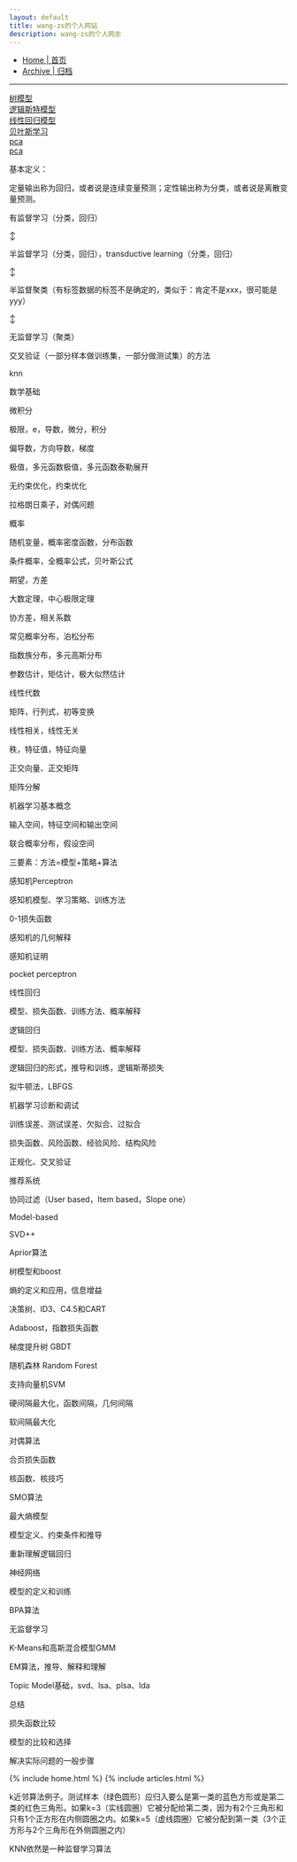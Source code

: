 ```yaml
---
layout: default
title: wang-zs的个人网站
description: wang-zs的个人网志
---
```

<!-- Nav tabs -->
<ul class="nav nav-pills nav-justifiedx">
    <li class="active"><a href="index.md">Home | 首页</a></li>
    <li class=""><a href="/wang-zs-space/archive.html">Archive | 归档</a></li>
</ul>
<hr>
<a href="/ml/tree/index.html">树模型</a>
<br>
<a href="/ml/logister/index.html">逻辑斯特模型</a>
<br>
<a href="/ml/liblinear/index.html">线性回归模型</a>
<br>
<a href="/ml/bayes/index.html">贝叶斯学习</a>
<br>
<a href="/ml/pca/index.html">pca</a>
<br>
<a href="/ml/math/index.html">pca</a>

基本定义：



定量输出称为回归，或者说是连续变量预测；定性输出称为分类，或者说是离散变量预测。

有监督学习（分类，回归）

↕

半监督学习（分类，回归），transductive learning（分类，回归）

↕

半监督聚类（有标签数据的标签不是确定的，类似于：肯定不是xxx，很可能是yyy）

↕

无监督学习（聚类）


交叉验证（一部分样本做训练集，一部分做测试集）的方法 

knn



数学基础

微积分

极限，e，导数，微分，积分

偏导数，方向导数，梯度

极值，多元函数极值，多元函数泰勒展开

无约束优化，约束优化

拉格朗日乘子，对偶问题

 

概率

随机变量，概率密度函数，分布函数

条件概率，全概率公式，贝叶斯公式

期望，方差

大数定理，中心极限定理

协方差，相关系数

常见概率分布，泊松分布

指数族分布，多元高斯分布

参数估计，矩估计，极大似然估计

 

线性代数

矩阵，行列式，初等变换

线性相关，线性无关

秩，特征值，特征向量

正交向量、正交矩阵

矩阵分解

 

机器学习基本概念

输入空间，特征空间和输出空间

联合概率分布，假设空间

三要素：方法=模型+策略+算法

 

感知机Perceptron

感知机模型、学习策略、训练方法

0-1损失函数

感知机的几何解释

感知机证明

pocket perceptron

 

线性回归

模型、损失函数、训练方法、概率解释

  

逻辑回归

模型、损失函数、训练方法、概率解释

逻辑回归的形式，推导和训练，逻辑斯蒂损失

拟牛顿法，LBFGS

  

机器学习诊断和调试

训练误差、测试误差、欠拟合、过拟合

损失函数、风险函数、经验风险、结构风险

正规化、交叉验证

 

推荐系统

协同过滤（User based，Item based，Slope one）

Model-based

SVD++

Aprior算法

 

树模型和boost

熵的定义和应用，信息增益

决策树、ID3、C4.5和CART

Adaboost，指数损失函数

梯度提升树 GBDT

随机森林 Random Forest

 

支持向量机SVM

硬间隔最大化，函数间隔，几何间隔

软间隔最大化

对偶算法

合页损失函数

核函数、核技巧

SMO算法

 

最大熵模型

模型定义、约束条件和推导

重新理解逻辑回归

 

神经网络

模型的定义和训练

BPA算法

 

无监督学习

K-Means和高斯混合模型GMM

EM算法，推导、解释和理解

Topic Model基础，svd、lsa、plsa、lda

 

总结

损失函数比较

模型的比较和选择

解决实际问题的一般步骤



{% include home.html %}
{% include articles.html %}



k近邻算法例子。测试样本（绿色圆形）应归入要么是第一类的蓝色方形或是第二类的红色三角形。如果k=3（实线圆圈）它被分配给第二类，因为有2个三角形和只有1个正方形在内侧圆圈之内。如果k=5（虚线圆圈）它被分配到第一类（3个正方形与2个三角形在外侧圆圈之内）


KNN依然是一种监督学习算法
